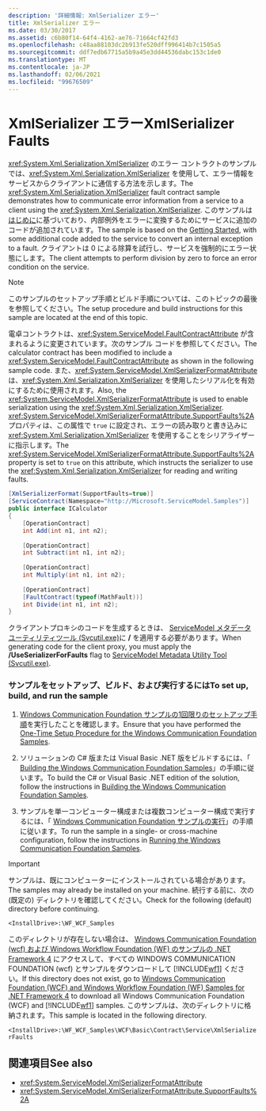```yaml
---
description: '詳細情報: XmlSerializer エラー'
title: XmlSerializer エラー
ms.date: 03/30/2017
ms.assetid: c6b80f14-64f4-4162-ae76-71664cf42fd3
ms.openlocfilehash: c48aa88103dc2b913fe520dff996414b7c1505a5
ms.sourcegitcommit: ddf7edb67715a5b9a45e3dd44536dabc153c1de0
ms.translationtype: MT
ms.contentlocale: ja-JP
ms.lasthandoff: 02/06/2021
ms.locfileid: "99676509"
---
```

# <a name="xmlserializer-faults"></a><span data-ttu-id="558f6-103">XmlSerializer エラー</span><span class="sxs-lookup"><span data-stu-id="558f6-103">XmlSerializer Faults</span></span>

<span data-ttu-id="558f6-104"><xref:System.Xml.Serialization.XmlSerializer> のエラー コントラクトのサンプルでは、<xref:System.Xml.Serialization.XmlSerializer> を使用して、エラー情報をサービスからクライアントに通信する方法を示します。</span><span class="sxs-lookup"><span data-stu-id="558f6-104">The <xref:System.Xml.Serialization.XmlSerializer> fault contract sample demonstrates how to communicate error information from a service to a client using the <xref:System.Xml.Serialization.XmlSerializer>.</span></span> <span data-ttu-id="558f6-105">このサンプルは [はじめに](getting-started-sample.md)に基づいており、内部例外をエラーに変換するためにサービスに追加のコードが追加されています。</span><span class="sxs-lookup"><span data-stu-id="558f6-105">The sample is based on the [Getting Started](getting-started-sample.md), with some additional code added to the service to convert an internal exception to a fault.</span></span> <span data-ttu-id="558f6-106">クライアントは 0 による除算を試行し、サービスを強制的にエラー状態にします。</span><span class="sxs-lookup"><span data-stu-id="558f6-106">The client attempts to perform division by zero to force an error condition on the service.</span></span>  
  
> [!NOTE]
> <span data-ttu-id="558f6-107">このサンプルのセットアップ手順とビルド手順については、このトピックの最後を参照してください。</span><span class="sxs-lookup"><span data-stu-id="558f6-107">The setup procedure and build instructions for this sample are located at the end of this topic.</span></span>  
  
 <span data-ttu-id="558f6-108">電卓コントラクトは、<xref:System.ServiceModel.FaultContractAttribute> が含まれるように変更されています。次のサンプル コードを参照してください。</span><span class="sxs-lookup"><span data-stu-id="558f6-108">The calculator contract has been modified to include a <xref:System.ServiceModel.FaultContractAttribute> as shown in the following sample code.</span></span> <span data-ttu-id="558f6-109">また、<xref:System.ServiceModel.XmlSerializerFormatAttribute> は、<xref:System.Xml.Serialization.XmlSerializer> を使用したシリアル化を有効にするために使用されます。</span><span class="sxs-lookup"><span data-stu-id="558f6-109">Also, the <xref:System.ServiceModel.XmlSerializerFormatAttribute> is used to enable serialization using the <xref:System.Xml.Serialization.XmlSerializer>.</span></span> <span data-ttu-id="558f6-110"><xref:System.ServiceModel.XmlSerializerFormatAttribute.SupportFaults%2A> プロパティは、この属性で `true` に設定され、エラーの読み取りと書き込みに <xref:System.Xml.Serialization.XmlSerializer> を使用することをシリアライザーに指示します。</span><span class="sxs-lookup"><span data-stu-id="558f6-110">The <xref:System.ServiceModel.XmlSerializerFormatAttribute.SupportFaults%2A> property is set to `true` on this attribute, which instructs the serializer to use the <xref:System.Xml.Serialization.XmlSerializer> for reading and writing faults.</span></span>  
  
```csharp
[XmlSerializerFormat(SupportFaults=true)]  
[ServiceContract(Namespace="http://Microsoft.ServiceModel.Samples")]  
public interface ICalculator  
{  
    [OperationContract]  
    int Add(int n1, int n2);  
  
    [OperationContract]  
    int Subtract(int n1, int n2);  
  
    [OperationContract]  
    int Multiply(int n1, int n2);  
  
    [OperationContract]  
    [FaultContract(typeof(MathFault))]  
    int Divide(int n1, int n2);  
}  
```  
  
 <span data-ttu-id="558f6-111">クライアントプロキシのコードを生成するときは、 [ServiceModel メタデータユーティリティツール (Svcutil.exe)](../servicemodel-metadata-utility-tool-svcutil-exe.md)に **/** を適用する必要があります。</span><span class="sxs-lookup"><span data-stu-id="558f6-111">When generating code for the client proxy, you must apply the **/UseSerializerForFaults** flag to [ServiceModel Metadata Utility Tool (Svcutil.exe)](../servicemodel-metadata-utility-tool-svcutil-exe.md).</span></span>  
  
### <a name="to-set-up-build-and-run-the-sample"></a><span data-ttu-id="558f6-112">サンプルをセットアップ、ビルド、および実行するには</span><span class="sxs-lookup"><span data-stu-id="558f6-112">To set up, build, and run the sample</span></span>  
  
1. <span data-ttu-id="558f6-113">[Windows Communication Foundation サンプルの1回限りのセットアップ手順](one-time-setup-procedure-for-the-wcf-samples.md)を実行したことを確認します。</span><span class="sxs-lookup"><span data-stu-id="558f6-113">Ensure that you have performed the [One-Time Setup Procedure for the Windows Communication Foundation Samples](one-time-setup-procedure-for-the-wcf-samples.md).</span></span>  
  
2. <span data-ttu-id="558f6-114">ソリューションの C# 版または Visual Basic .NET 版をビルドするには、「 [Building the Windows Communication Foundation Samples](building-the-samples.md)」の手順に従います。</span><span class="sxs-lookup"><span data-stu-id="558f6-114">To build the C# or Visual Basic .NET edition of the solution, follow the instructions in [Building the Windows Communication Foundation Samples](building-the-samples.md).</span></span>  
  
3. <span data-ttu-id="558f6-115">サンプルを単一コンピューター構成または複数コンピューター構成で実行するには、「 [Windows Communication Foundation サンプルの実行](running-the-samples.md)」の手順に従います。</span><span class="sxs-lookup"><span data-stu-id="558f6-115">To run the sample in a single- or cross-machine configuration, follow the instructions in [Running the Windows Communication Foundation Samples](running-the-samples.md).</span></span>  
  
> [!IMPORTANT]
> <span data-ttu-id="558f6-116">サンプルは、既にコンピューターにインストールされている場合があります。</span><span class="sxs-lookup"><span data-stu-id="558f6-116">The samples may already be installed on your machine.</span></span> <span data-ttu-id="558f6-117">続行する前に、次の (既定の) ディレクトリを確認してください。</span><span class="sxs-lookup"><span data-stu-id="558f6-117">Check for the following (default) directory before continuing.</span></span>  
>
> `<InstallDrive>:\WF_WCF_Samples`  
>
> <span data-ttu-id="558f6-118">このディレクトリが存在しない場合は、 [Windows Communication Foundation (wcf) および Windows Workflow Foundation (WF) のサンプルの .NET Framework 4](https://www.microsoft.com/download/details.aspx?id=21459) にアクセスして、すべての WINDOWS COMMUNICATION FOUNDATION (wcf) とサンプルをダウンロードして [!INCLUDE[wf1](../../../../includes/wf1-md.md)] ください。</span><span class="sxs-lookup"><span data-stu-id="558f6-118">If this directory does not exist, go to [Windows Communication Foundation (WCF) and Windows Workflow Foundation (WF) Samples for .NET Framework 4](https://www.microsoft.com/download/details.aspx?id=21459) to download all Windows Communication Foundation (WCF) and [!INCLUDE[wf1](../../../../includes/wf1-md.md)] samples.</span></span> <span data-ttu-id="558f6-119">このサンプルは、次のディレクトリに格納されます。</span><span class="sxs-lookup"><span data-stu-id="558f6-119">This sample is located in the following directory.</span></span>  
>
> `<InstallDrive>:\WF_WCF_Samples\WCF\Basic\Contract\Service\XmlSerializerFaults`  
  
## <a name="see-also"></a><span data-ttu-id="558f6-120">関連項目</span><span class="sxs-lookup"><span data-stu-id="558f6-120">See also</span></span>

- <xref:System.ServiceModel.XmlSerializerFormatAttribute>
- <xref:System.ServiceModel.XmlSerializerFormatAttribute.SupportFaults%2A>
